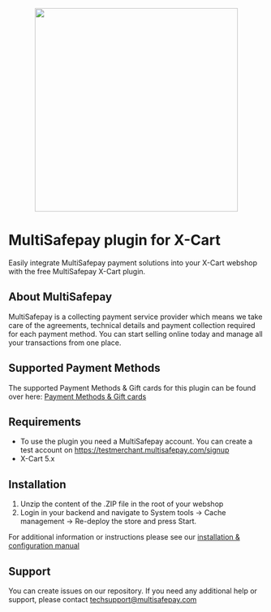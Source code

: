 <p align="center">
  <img src="https://www.multisafepay.com/img/multisafepaylogo.svg" width="400px" position="center">
</p>

# MultiSafepay plugin for X-Cart

Easily integrate MultiSafepay payment solutions into your X-Cart webshop with the free MultiSafepay X-Cart plugin.

## About MultiSafepay
MultiSafepay is a collecting payment service provider which means we take care of the agreements, technical details and payment collection required for each payment method. You can start selling online today and manage all your transactions from one place.
## Supported Payment Methods
The supported Payment Methods & Gift cards for this plugin can be found over here: [Payment Methods & Gift cards](https://docs.multisafepay.com/plugins/x-cart/faq/#available-payment-methods-in-x-cart)

## Requirements
- To use the plugin you need a MultiSafepay account. You can create a test account on https://testmerchant.multisafepay.com/signup
- X-Cart 5.x

## Installation

1. Unzip the content of the .ZIP file in the root of your webshop
2. Login in your backend and navigate to System tools -> Cache management -> Re-deploy the store and press Start.

For additional information or instructions please see our [installation & configuration manual](https://docs.multisafepay.com/plugins/x-cart/manual/)
 
## Support
You can create issues on our repository. If you need any additional help or support, please contact <a href="mailto:techsupport@multisafepay.com">techsupport@multisafepay.com</a>